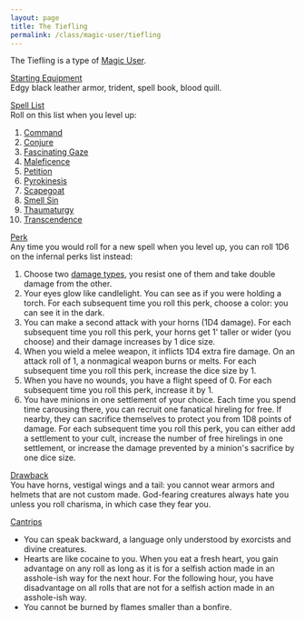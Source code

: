 ```yaml
---
layout: page
title: The Tiefling
permalink: /class/magic-user/tiefling
---
```


The Tiefling is a type of [Magic User](/class/magic-user).

<ins>Starting Equipment</ins><br>
Edgy black leather armor, trident, spell book, blood quill.
 
<ins>Spell List</ins><br>
Roll on this list when you level up:
1. [Command](/2020/11/13/command)
1. [Conjure](/2020/11/12/conjure)
1. [Fascinating Gaze](/2020/11/13/fascinating-gaze)
1. [Maleficence](/2020/11/13/maleficence)
1. [Petition](/2020/11/12/petition)
1. [Pyrokinesis](/2020/11/13/pyrokinesis)
1. [Scapegoat](/2020/11/13/scapegoat)
1. [Smell Sin](/2020/11/12/smell-sin)
1. [Thaumaturgy](/2020/11/13/thaumaturgy)
1. [Transcendence](/2020/11/13/transcendence)

<ins>Perk</ins><br>
Any time you would roll for a new spell when you level up, you can roll 1D6 on the infernal perks list instead:

1. Choose two [damage types](/2020/11/10/extra-rules/#damage-types), you resist one of them and take double damage from the other.
1. Your eyes glow like candlelight. You can see as if you were holding a torch. For each subsequent time you roll this perk, choose a color: you can see it in the dark.
1. You can make a second attack with your horns (1D4 damage). For each subsequent time you roll this perk, your horns get 1' taller or wider (you choose) and their damage increases by 1 dice size.
1. When you wield a melee weapon, it inflicts 1D4 extra fire damage. On an attack roll of 1, a nonmagical weapon burns or melts. For each subsequent time you roll this perk, increase the dice size by 1.
1. When you have no wounds, you have a flight speed of 0. For each subsequent time you roll this perk, increase it by 1.
1. You have minions in one settlement of your choice. Each time you spend time carousing there, you can recruit one fanatical hireling for free. If nearby, they can sacrifice themselves to protect you from 1D8 points of damage. For each subsequent time you roll this perk, you can either add a settlement to your cult, increase the number of free hirelings in one settlement, or increase the damage prevented by a minion's sacrifice by one dice size.

<ins>Drawback</ins><br>
You have horns, vestigal wings and a tail: you cannot wear armors and helmets that are not custom made. God-fearing creatures always hate you unless you roll charisma, in which case they fear you.

<ins>Cantrips</ins>
- You can speak backward, a language only understood by exorcists and divine creatures.
- Hearts are like cocaine to you. When you eat a fresh heart, you gain advantage on any roll as long as it is for a selfish action made in an asshole-ish way for the next hour. For the following hour, you have disadvantage on all rolls that are not for a selfish action made in an asshole-ish way.
- You cannot be burned by flames smaller than a bonfire.
